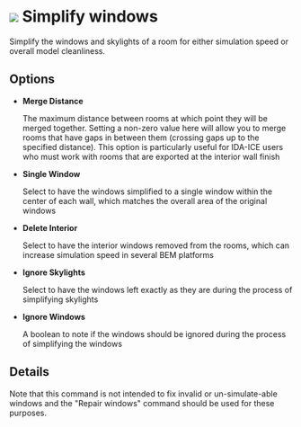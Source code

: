 # ![](../.gitbook/assets/simplify-windows.svg) Simplify windows

Simplify the windows and skylights of a room for either simulation speed or overall model cleanliness.

## Options

* **Merge Distance**

  The maximum distance between rooms at which point they will be merged together. Setting a non-zero value here will allow you to merge rooms that have gaps in between them (crossing gaps up to the specified distance). This option is particularly useful for IDA-ICE users who must work with rooms that are exported at the interior wall finish

* **Single Window**

  Select to have the windows simplified to a single window within the center of each wall, which matches the overall area of the original windows

* **Delete Interior**

  Select to have the interior windows removed from the rooms, which can increase simulation speed in several BEM platforms

* **Ignore Skylights**

  Select to have the windows left exactly as they are during the process of simplifying skylights

* **Ignore Windows**

  A boolean to note if the windows should be ignored during the process of simplifying the windows

## Details

Note that this command is not intended to fix invalid or un-simulate-able windows and the "Repair windows" command should be used for these purposes.